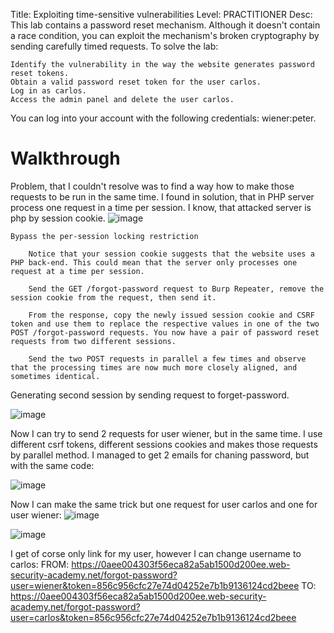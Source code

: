 Title: Exploiting time-sensitive vulnerabilities
Level: PRACTITIONER
Desc:  This lab contains a password reset mechanism. Although it doesn't contain a race condition, you can exploit the mechanism's broken cryptography by sending carefully timed requests.
To solve the lab:

    Identify the vulnerability in the way the website generates password reset tokens.
    Obtain a valid password reset token for the user carlos.
    Log in as carlos.
    Access the admin panel and delete the user carlos.

You can log into your account with the following credentials: wiener:peter. 


# Walkthrough

Problem, that I couldn't resolve was to find a way how to make those requests to be run in the same time. I found in solution, that in PHP server process one request in a time per session. 
I know, that attacked server is php by session cookie.
![image](https://github.com/user-attachments/assets/047903a1-2030-4f29-9ce7-f041662abaa4)

```
Bypass the per-session locking restriction

    Notice that your session cookie suggests that the website uses a PHP back-end. This could mean that the server only processes one request at a time per session.

    Send the GET /forgot-password request to Burp Repeater, remove the session cookie from the request, then send it.

    From the response, copy the newly issued session cookie and CSRF token and use them to replace the respective values in one of the two POST /forgot-password requests. You now have a pair of password reset requests from two different sessions.

    Send the two POST requests in parallel a few times and observe that the processing times are now much more closely aligned, and sometimes identical.
```
Generating second session by sending request to forget-password.

![image](https://github.com/user-attachments/assets/d6efa4a2-58d0-4f53-ab12-d756643eedeb)


Now I can try to send 2 requests for user wiener, but in the same time. I use different csrf tokens, different sessions cookies and makes those requests by parallel method. I managed to get 2 emails for chaning password, but with the same code: 

![image](https://github.com/user-attachments/assets/37ecc59b-7534-4f9e-ae8f-1d96e37fe593)


Now I can make the same trick but one request for user carlos and one for user wiener: 
![image](https://github.com/user-attachments/assets/2b50b88a-b3c0-49e7-a6be-f911abe3a77f)

![image](https://github.com/user-attachments/assets/3874b57f-e71d-4450-9683-a38fb1930f61)

I get of corse only link for my user, however I can change username to carlos:
FROM:
https://0aee004303f56eca82a5ab1500d200ee.web-security-academy.net/forgot-password?user=wiener&token=856c956cfc27e74d04252e7b1b9136124cd2beee
TO: 
https://0aee004303f56eca82a5ab1500d200ee.web-security-academy.net/forgot-password?user=carlos&token=856c956cfc27e74d04252e7b1b9136124cd2beee



